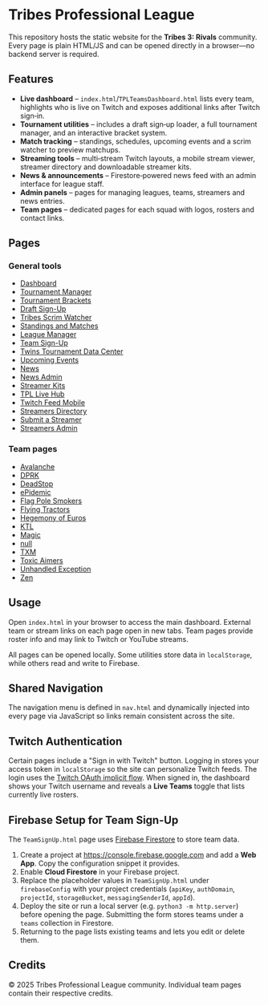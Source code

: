 # Tribes Professional League

This repository hosts the static website for the **Tribes 3: Rivals** community.  Every page is plain HTML/JS and can be opened directly in a browser—no backend server is required.

## Features

- **Live dashboard** – `index.html`/`TPLTeamsDashboard.html` lists every team, highlights who is live on Twitch and exposes additional links after Twitch sign‑in.
- **Tournament utilities** – includes a draft sign‑up loader, a full tournament manager, and an interactive bracket system.
- **Match tracking** – standings, schedules, upcoming events and a scrim watcher to preview matchups.
- **Streaming tools** – multi‑stream Twitch layouts, a mobile stream viewer, streamer directory and downloadable streamer kits.
- **News & announcements** – Firestore‑powered news feed with an admin interface for league staff.
- **Admin panels** – pages for managing leagues, teams, streamers and news entries.
- **Team pages** – dedicated pages for each squad with logos, rosters and contact links.

## Pages

### General tools
- [Dashboard](index.html)
- [Tournament Manager](TournamentManager.html)
- [Tournament Brackets](TournamentBrackets.html)
- [Draft Sign-Up](DraftSignUp.html)
- [Tribes Scrim Watcher](TribesScrimWatcher.html)
- [Standings and Matches](StandingsAndMatches.html)
- [League Manager](LeagueManager.html)
- [Team Sign-Up](TeamSignUp.html)
- [Twins Tournament Data Center](TwinsTournamentDataCenter.html)
- [Upcoming Events](UpcomingEvents.html)
- [News](News.html)
- [News Admin](NewsAdmin.html)
- [Streamer Kits](StreamerKits.html)
- [TPL Live Hub](index.html)
- [Twitch Feed Mobile](TwitchFeedMobile.html)
- [Streamers Directory](Streamers.html)
- [Submit a Streamer](StreamersSubmit.html)
- [Streamers Admin](StreamersAdmin.html)

### Team pages
- [Avalanche](TeamAV.html)
- [DPRK](TeamDPRK.html)
- [DeadStop](TeamDS.html)
- [ePidemic](TeamEPI.html)
- [Flag Pole Smokers](TeamFPS.html)
- [Flying Tractors](TeamFT.html)
- [Hegemony of Euros](TeamHoE.html)
- [KTL](TeamKTL.html)
- [Magic](TeamMagic.html)
- [null](TeamNull.html)
- [TXM](TeamTXM.html)
- [Toxic Aimers](TeamToxicAimers.html)
- [Unhandled Exception](TeamUE.html)
- [Zen](TeamZen.html)

## Usage

Open `index.html` in your browser to access the main dashboard. External team or stream links on each page open in new tabs. Team pages provide roster info and may link to Twitch or YouTube streams.

All pages can be opened locally. Some utilities store data in `localStorage`, while others read and write to Firebase.

## Shared Navigation

The navigation menu is defined in `nav.html` and dynamically injected into every page via JavaScript so links remain consistent across the site.

## Twitch Authentication

Certain pages include a "Sign in with Twitch" button. Logging in stores your access token in `localStorage` so the site can personalize Twitch feeds. The login uses the [Twitch OAuth implicit flow](https://dev.twitch.tv/docs/authentication/getting-tokens-oauth#implicit-code-flow). When signed in, the dashboard shows your Twitch username and reveals a **Live Teams** toggle that lists currently live rosters.

## Firebase Setup for Team Sign-Up

The `TeamSignUp.html` page uses [Firebase Firestore](https://firebase.google.com/docs/firestore) to store team data.

1. Create a project at <https://console.firebase.google.com> and add a **Web App**. Copy the configuration snippet it provides.
2. Enable **Cloud Firestore** in your Firebase project.
3. Replace the placeholder values in `TeamSignUp.html` under `firebaseConfig` with your project credentials (`apiKey`, `authDomain`, `projectId`, `storageBucket`, `messagingSenderId`, `appId`).
4. Deploy the site or run a local server (e.g. `python3 -m http.server`) before opening the page. Submitting the form stores teams under a `teams` collection in Firestore.
5. Returning to the page lists existing teams and lets you edit or delete them.

## Credits

© 2025 Tribes Professional League community. Individual team pages contain their respective credits.
